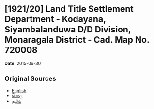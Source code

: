 # [1921/20] Land Title Settlement Department - Kodayana, Siyambalanduwa D/D Division, Monaragala District - Cad. Map No. 720008

**Date:** 2015-06-30

## Original Sources

- [English](https://documents.gov.lk/view/extra-gazettes/2015/6/1921-20_E.pdf)
- [සිංහල](https://documents.gov.lk/view/extra-gazettes/2015/6/1921-20_S.pdf)
- [தமிழ்](https://documents.gov.lk/view/extra-gazettes/2015/6/1921-20_T.pdf)
